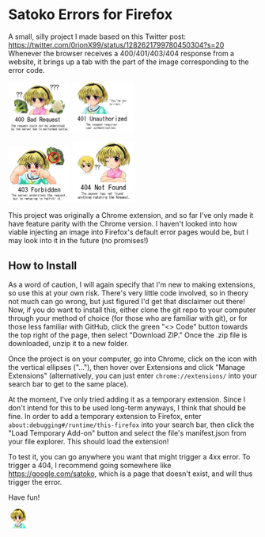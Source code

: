 # Satoko Errors for Firefox
A small, silly project I made based on this Twitter post: https://twitter.com/0rionX99/status/1282621799780450304?s=20
Whenever the browser receives a 400/401/403/404 response from a website, it brings up a tab with the part of the image corresponding to the error code. 

<p float="left">
  <img src="images/satoko400.png" width="25%" />
  <img src="images/satoko401.png" width="25%" /> 

</p>
<p float="left">
  <img src="images/satoko403.png" width="25%" />
  <img src="images/satoko404.png" width="25%" /> 
</p>

This project was originally a Chrome extension, and so far I've only made it have feature parity with the Chrome version. I haven't looked into how viable injecting an image into Firefox's default error pages would be, but I may look into it in the future (no promises!)

## How to Install
As a word of caution, I will again specify that I'm new to making extensions, so use this at your own risk. There's very little code involved, so in theory not much can go wrong, but just figured I'd get that disclaimer out there! Now, if you do want to install this, either clone the git repo to your computer through your method of choice (for those who are familiar with git), or for those less familiar with GitHub, click the green "<> Code" button towards the top right of the page, then select "Download ZIP." Once the .zip file is downloaded, unzip it to a new folder.

Once the project is on your computer, go into Chrome, click on the icon with the vertical ellipses ("..."), then hover over Extensions and click "Manage Extensions" (alternatively, you can just enter `chrome://extensions/` into your search bar to get to the same place).

At the moment, I've only tried adding it as a temporary extension. Since I don't intend for this to be used long-term anyways, I think that should be fine. In order to add a temporary extension to Firefox, enter `about:debugging#/runtime/this-firefox` into your search bar, then click the "Load Temporary Add-on" button and select the file's manifest.json from your file explorer. This should load the extension!

To test it, you can go anywhere you want that might trigger a 4xx error. To trigger a 404, I recommend going somewhere like https://google.com/satoko, which is a page that doesn't exist, and will thus trigger the error. 

Have fun! 

![Funny Satoko Icon](images/icon.png)
